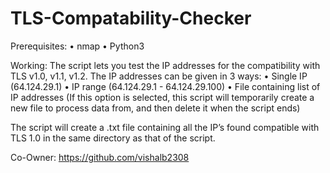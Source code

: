# TLS-Compatability-Checker

Prerequisites: • nmap • Python3

Working: The script lets you test the IP addresses for the compatibility with TLS v1.0, v1.1, v1.2. The IP addresses can be given in 3 ways:
• Single IP (64.124.29.1)
• IP range (64.124.29.1 - 64.124.29.100)
• File containing list of IP addresses (If this option is selected, this script will temporarily create a new file to process data from, and then delete it when the script ends)

The script will create a .txt file containing all the IP’s found compatible with TLS 1.0 in the same directory as that of the script.

Co-Owner: https://github.com/vishalb2308
